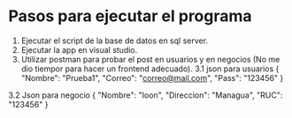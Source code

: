 # Pasos para ejecutar el programa

1. Ejecutar el script de la base de datos en sql server.
2. Ejecutar la app en visual studio.
3. Utilizar postman para probar el post en usuarios y en negocios (No me dio tiempor para hacer un frontend adecuado).
	3.1 json para usuarios
{
  "Nombre": "Prueba1",
  "Correo": "correo@mail.com",
  "Pass": "123456"
}

3.2 Json para negocio
{
  "Nombre": "Ioon",
  "Direccion": "Managua",
  "RUC": "123456"
}

